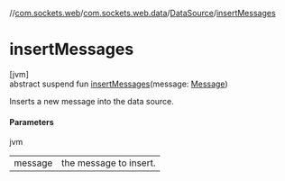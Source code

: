//[com.sockets.web](../../../index.md)/[com.sockets.web.data](../index.md)/[DataSource](index.md)/[insertMessages](insert-messages.md)

# insertMessages

[jvm]\
abstract suspend fun [insertMessages](insert-messages.md)(message: [Message](../-message/index.md))

Inserts a new message into the data source.

#### Parameters

jvm

| | |
|---|---|
| message | the message to insert. |
